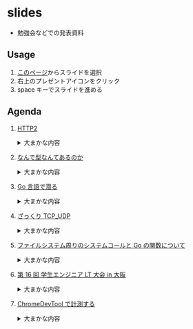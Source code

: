# slides

- 勉強会などでの発表資料

## Usage

1. [このページ](http://nbviewer.jupyter.org/github/mrsekut/slides/tree/master/)からスライドを選択
2. 右上のプレゼントアイコンをクリック
3. space キーでスライドを進める

## Agenda

1.  [ HTTP2 ](http://nbviewer.jupyter.org/format/slides/github/mrsekut/slides/blob/master/HTTP2.ipynb#/)

    <details><summary>大まかな内容</summary>
    <p>

    - [blog: HTTP/2 を広く浅く知る](https://mrsekut.site/?p=3009)
    - 従来の HTTP の概要
    - HTTP/2 の誕生の背景
    - HTTP/2 の特徴
      - ヘッダの圧縮
      - リクエストの多重化
      - リクエストの優先度制御
      - サーバープッシュ
      - バイナリプロトコル
      - フロー制御
        </p>
        </detail>

2.  [ なんで型なんてあるのか ](http://nbviewer.jupyter.org/format/slides/github/mrsekut/slides/blob/master/なんで型なんてあるのか.ipynb#/)

    <details><summary>大まかな内容</summary>
    <p>

    - 静的型付けと動的型付け
    - 強い型、弱い型
    - 型が必要な理由
      </p>
      </detail>

3.  [Go 言語で潜る](http://nbviewer.jupyter.org/format/slides/github/mrsekut/slides/blob/master/Go%E8%A8%80%E8%AA%9E%E3%81%A7%E6%BD%9C%E3%82%8B.ipynb#/)

    <details><summary>大まかな内容</summary>
    <p>

    - [blog: ファイルディスクリプタとシステムコールについての勉強メモ](https://mrsekut.site/?p=3048)
    - ファイルディスクリプタについて
    - CPU の動作モードについて
    - システムコールについて
    - Go 言語を定義元を辿ってアセンブラ言語まで見に行く
      </p>
      </detail>

4.  [ざっくり TCP_UDP](http://nbviewer.jupyter.org/format/slides/github/mrsekut/slides/blob/master/%E3%81%96%E3%81%A3%E3%81%8F%E3%82%8ATCP_UDP.ipynb#/)

    <details><summary>大まかな内容</summary>
    <p>

    - [blog]()
    - TCP/IP モデルについて
    - TCP について
    - UDP について
      </p>
      </detail>

5.  [ファイルシステム周りのシステムコールと Go の関数について](http://nbviewer.jupyter.org/format/slids/github/mrsekut/slides/blob/master/%E3%83%95%E3%82%A1%E3%82%A4%E3%83%AB%E3%82%B7%E3%82%B9%E3%83%86%E3%83%A0%E5%91%A8%E3%82%8A%E3%81%AE%E3%82%B7%E3%82%B9%E3%83%86%E3%83%A0%E3%82%B3%E3%83%BC%E3%83%AB%E3%81%A8Go%E3%81%AE%E9%96%A2%E6%95%B0%E3%81%AB%E3%81%A4%E3%81%84%E3%81%A6.ipynb#/)

    <details><summary>大まかな内容</summary>
    <p>

    - [blog: ファイルロックについて](https://mrsekut.site/?p=3104)
    - inotify
    - ファイルロック
    - 共有ロックと排他ロック
    - ファイルのメモリへのマッピング
      </p>
      </detail>

6.  [ 第 16 回 学生エンジニア LT 大会 in 大阪 ](http://nbviewer.jupyter.org/format/slides/github/mrsekut/slides/blob/master/16%E5%9B%9E%E5%AD%A6%E7%94%9FLT.ipynb#/)

    <details><summary>大まかな内容</summary>
    <p>

    - 学生 LT の資料
    - 主に自己紹介
    - 大学入ってから 3 年間何をしてきたかなど
      </p>
      </detail>

7.  [ChromeDevTool で計測する](http://nbviewer.jupyter.org/format/slides/github/mrsekut/slides/blob/master/ChromeDevTool%E3%81%A7%E8%A8%88%E6%B8%AC%E3%81%99%E3%82%8B.ipynb#/)

       <details><summary>大まかな内容</summary>
       <p>

    - [blog]()
    - 大まかなレンダリングの流れ
    - RAIL というパフォーマンス指標
    - Chrome DevTool で計測する
      </p>
      </detail>
